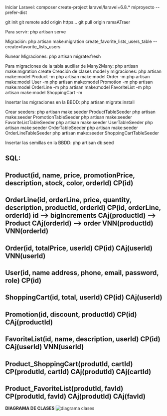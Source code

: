 Iniciar Laravel: composer create-project laravel/laravel=6.8.* miproyecto --prefer-dist

git init
git remote add origin https...
git pull origin ramaATraer

Para servir: php artisan serve

Migración:
  php artisan make:migration create_favorite_lists_users_table --create=favorite_lists_users
 
Runear Migraciones:
  php artisan migrate:fresh
  
Para migraciones de la tabla auxiliar de Many2Many:
  php artisan make:migration create
Creación de clases model y migraciones:
  php artisan make:model Product -m
  php artisan make:model Order -m
  php artisan make:model User -m
  php artisan make:model Promotion -m
  php artisan make:model OrderLine -m
  php artisan make:model FavoriteList -m
  php artisan make:model ShoppingCart -m

Insertar las migraciones en la BBDD:
  php artisan migrate:install

Crear seeders:
  php artisan make:seeder ProductTableSeeder
  php artisan make:seeder PromotionTableSeeder
  php artisan make:seeder FavoriteListTableSeeder
  php artisan make:seeder UserTableSeeder
  php artisan make:seeder OrderTableSeeder
  php artisan make:seeder OrderLineTableSeeder
  php artisan make:seeder ShoppingCartTableSeeder
 
Insertar las semillas en la BBDD:
  php artisan db:seed
  
SQL:
-------------------------------------------------------------------------------------------
  Product(id, name, price, promotionPrice, description, stock, color, orderId)
    CP(id)
-------------------------------------------------------------------------------------------
  OrderLine(id, orderLine, price, quantity, description, productId, orderId)
    CP(id, orderLine, orderId)
    id --> bigIncrements
    CAj(productId) --> Product
    CAj(orderId) --> order
    VNN(productId)
    VNN(orderId)
-------------------------------------------------------------------------------------------
  Order(id, totalPrice, userId)
    CP(id)
    CAj(userId)
    VNN(userId)
-------------------------------------------------------------------------------------------
  User(id, name address, phone, email, password, role)
    CP(id)
-------------------------------------------------------------------------------------------
  ShoppingCart(id, total, userId)
    CP(id)
    CAj(userId)
-------------------------------------------------------------------------------------------
  Promotion(id, discount, productId)
    CP(id)
    CAj(productId)
-------------------------------------------------------------------------------------------
  FavoriteList(id, name, description, userId)
    CP(id)
    CAj(userId)
    VNN(userId)
-------------------------------------------------------------------------------------------
  Product_ShoppingCart(produtId, cartId)
    CP(produtId, cartId)
    CAj(produtId)
    CAj(cartId)
-------------------------------------------------------------------------------------------
  Product_FavoriteList(produtId, favId)
    CP(produtId, favId)
    CAj(produtId)
    CAj(favId)
-------------------------------------------------------------------------------------------

  
**DIAGRAMA DE CLASES**
![diagrama clases](https://user-images.githubusercontent.com/58994866/109697035-08e91e80-7b8e-11eb-9f76-700bd1c0a692.PNG)




